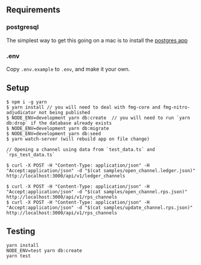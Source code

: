 ## Requirements

### postgresql

The simplest way to get this going on a mac is to install the [postgres app](https://postgresapp.com)

### .env

Copy `.env.example` to `.env`, and make it your own.

## Setup

```
$ npm i -g yarn
$ yarn install // you will need to deal with fmg-core and fmg-nitro-adjudicator not being published
$ NODE_ENV=development yarn db:create  // you will need to run `yarn db:drop` if the database already exists
$ NODE_ENV=development yarn db:migrate
$ NODE_ENV=development yarn db:seed
$ yarn watch-server (will rebuild app on file change)

// Opening a channel using data from `test_data.ts` and `rps_test_data.ts`

$ curl -X POST -H "Content-Type: application/json" -H "Accept:application/json" -d "$(cat samples/open_channel.ledger.json)" http://localhost:3000/api/v1/ledger_channels

$ curl -X POST -H "Content-Type: application/json" -H "Accept:application/json" -d "$(cat samples/open_channel.rps.json)" http://localhost:3000/api/v1/rps_channels
$ curl -X POST -H "Content-Type: application/json" -H "Accept:application/json" -d "$(cat samples/update_channel.rps.json)" http://localhost:3000/api/v1/rps_channels
```

## Testing

```
yarn install
NODE_ENV=test yarn db:create
yarn test
```

